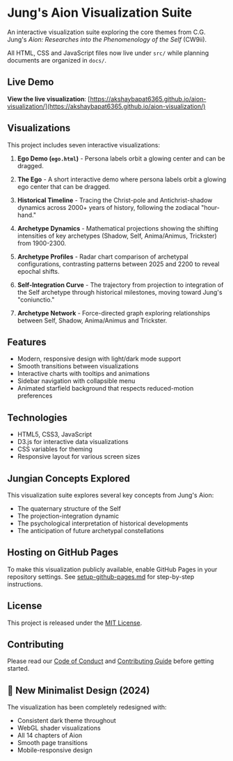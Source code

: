# Jung's Aion Visualization Suite

An interactive visualization suite exploring the core themes from C.G. Jung's *Aion: Researches into the Phenomenology of the Self* (CW9ii).

All HTML, CSS and JavaScript files now live under `src/` while planning documents are organized in `docs/`.

## Live Demo

**View the live visualization**: [https://akshaybapat6365.github.io/aion-visualization/](https://akshaybapat6365.github.io/aion-visualization/)

## Visualizations

This project includes seven interactive visualizations:

1. **Ego Demo (`ego.html`)** - Persona labels orbit a glowing center and can be dragged.
2. **The Ego** - A short interactive demo where persona labels orbit a glowing ego center that can be dragged.
3. **Historical Timeline** - Tracing the Christ-pole and Antichrist-shadow dynamics across 2000+ years of history, following the zodiacal "hour-hand."

4. **Archetype Dynamics** - Mathematical projections showing the shifting intensities of key archetypes (Shadow, Self, Anima/Animus, Trickster) from 1900-2300.

5. **Archetype Profiles** - Radar chart comparison of archetypal configurations, contrasting patterns between 2025 and 2200 to reveal epochal shifts.

6. **Self-Integration Curve** - The trajectory from projection to integration of the Self archetype through historical milestones, moving toward Jung's "coniunctio."
7. **Archetype Network** - Force-directed graph exploring relationships between Self, Shadow, Anima/Animus and Trickster.

## Features

- Modern, responsive design with light/dark mode support
- Smooth transitions between visualizations
- Interactive charts with tooltips and animations
- Sidebar navigation with collapsible menu
- Animated starfield background that respects reduced-motion preferences

## Technologies

- HTML5, CSS3, JavaScript
- D3.js for interactive data visualizations
- CSS variables for theming
- Responsive layout for various screen sizes

## Jungian Concepts Explored

This visualization suite explores several key concepts from Jung's Aion:
- The quaternary structure of the Self
- The projection-integration dynamic
- The psychological interpretation of historical developments
- The anticipation of future archetypal constellations

## Hosting on GitHub Pages

To make this visualization publicly available, enable GitHub Pages in your repository settings. See [setup-github-pages.md](setup-github-pages.md) for step-by-step instructions.

## License

This project is released under the [MIT License](LICENSE).

## Contributing

Please read our [Code of Conduct](CODE_OF_CONDUCT.md) and [Contributing Guide](CONTRIBUTING.md) before getting started.


## 🎨 New Minimalist Design (2024)

The visualization has been completely redesigned with:
- Consistent dark theme throughout
- WebGL shader visualizations
- All 14 chapters of Aion
- Smooth page transitions
- Mobile-responsive design
